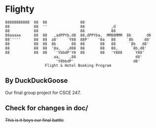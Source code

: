 # Flighty
```
88888888888  88  88               88
88           88  ''               88            ,d
88           88                   88            88
88aaaaa      88  88   ,adPPYb,d8  88,dPPYba,  MM88MMM  8b       d8
88'''''      88  88  a8'    `Y88  88P'    '8a   88     `8b     d8'
88           88  88  8b       88  88       88   88      `8b   d8'
88           88  88  '8a,   ,d88  88       88   88,      `8b,d8'
88           88  88   `'YbbdP'Y8  88       88   'Y888      Y88'
                      aa,    ,88                           d8'
                       'Y8bbdP'                           d8'
                  Flight & Hotel Booking Program
```
## By DuckDuckGoose

Our final group project for CSCE 247.

## Check for changes in doc/

<strike>This is it boys our final battle</strike>